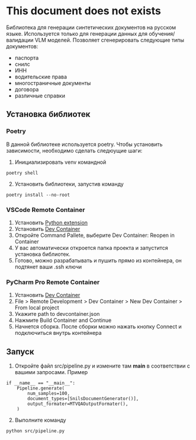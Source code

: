 # This document does not exists

Библиотека для генерации синтетических документов на русском языке. Используется только для генерации данных для обучения/валидации VLM моделей.
Позволяет сгенерировать следующие типы документов:
- паспорта
- снилс
- ИНН
- водительские права
- многостраничные документы
- договора
- различные справки

## Установка библиотек
### Poetry
В данной библиотеке используется poetry. Чтобы установить зависимости, необходимо сделать следюущие шаги:
1. Инициализировать venv командной
```shell
poetry shell
```
2. Установить библиотеки, запустив команду
```shell
poetry install --no-root
```
### VSCode Remote Container
1. Установить [Python extension](https://marketplace.visualstudio.com/items?itemName=ms-python.python)
2. Установить [Dev Container](https://marketplace.visualstudio.com/items?itemName=ms-vscode-remote.remote-containers)
3. Откройте Command Pallete, выберите Dev Container: Reopen in Container
4. У вас автоматически откроется папка проекта и запустится установка библиотек.
5. Готово, можно разрабатывать и пушить прямо из контейнера, он подтянет ваши .ssh ключи

### PyCharm Pro Remote Container
1. Установить [Dev Container](https://plugins.jetbrains.com/plugin/21962-dev-containers)
2. File > Remote Development > Dev Container > New Dev Container > From local project
3. Укажите path to devcontainer.json
4. Нажмите Build Container and Continue
5. Начнется сборка. После сборки можно нажать кнопку Connect и подключиться внутрь контейнера

## Запуск
1. Откройте файл src/pipeline.py и измените там __main__ в соответствии с вашими запросами. Пример
```shell
if __name__ == "__main__":
    Pipeline.generate(
        num_samples=100,
        document_types=[SnilsDocumentGenerator()],
        output_formater=MTVQAOutputFormater(),
    )
```
2. Выполните команду
```shell
python src/pipeline.py
```
